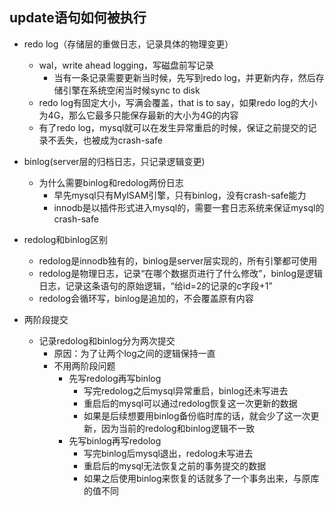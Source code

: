 ## update语句如何被执行



- redo log（存储层的重做日志，记录具体的物理变更）
  - wal，write ahead logging，写磁盘前写记录
    - 当有一条记录需要更新当时候，先写到redo log，并更新内存，然后存储引擎在系统空闲当时候sync to disk
  - redo log有固定大小，写满会覆盖，that is to say，如果redo log的大小为4G，那么它最多只能保存最新的大小为4G的内容
  - 有了redo log，mysql就可以在发生异常重启的时候，保证之前提交的记录不丢失，也被成为crash-safe


- binlog(server层的归档日志，只记录逻辑变更)
  - 为什么需要binlog和redolog两份日志
    - 早先mysql只有MyISAM引擎，只有binlog，没有crash-safe能力
    - innodb是以插件形式进入mysql的，需要一套日志系统来保证mysql的crash-safe

- redolog和binlog区别
  - redolog是innodb独有的，binlog是server层实现的，所有引擎都可使用
  - redolog是物理日志，记录“在哪个数据页进行了什么修改”，binlog是逻辑日志，记录这条语句的原始逻辑，“给id=2的记录的c字段+1”
  - redolog会循环写，binlog是追加的，不会覆盖原有内容

- 两阶段提交
  - 记录redolog和binlog分为两次提交
    - 原因：为了让两个log之间的逻辑保持一直
    - 不用两阶段问题
      - 先写redolog再写binlog
        - 写完redolog之后mysql异常重启，binlog还未写进去
        - 重启后的mysql可以通过redolog恢复这一次更新的数据
        - 如果是后续想要用binlog备份临时库的话，就会少了这一次更新，因为当前的redolog和binlog逻辑不一致
      - 先写binlog再写redolog
        - 写完binlog后mysql退出，redolog未写进去
        - 重启后的mysql无法恢复之前的事务提交的数据
        - 如果之后使用binlog来恢复的话就多了一个事务出来，与原库的值不同
